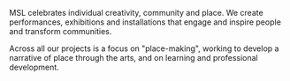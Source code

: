 MSL celebrates individual creativity, community and place. We create performances, exhibitions and installations that engage and inspire people and transform communities.

Across all our projects is a focus on "place-making", working to develop a narrative of place through the arts, and on learning and professional development.
